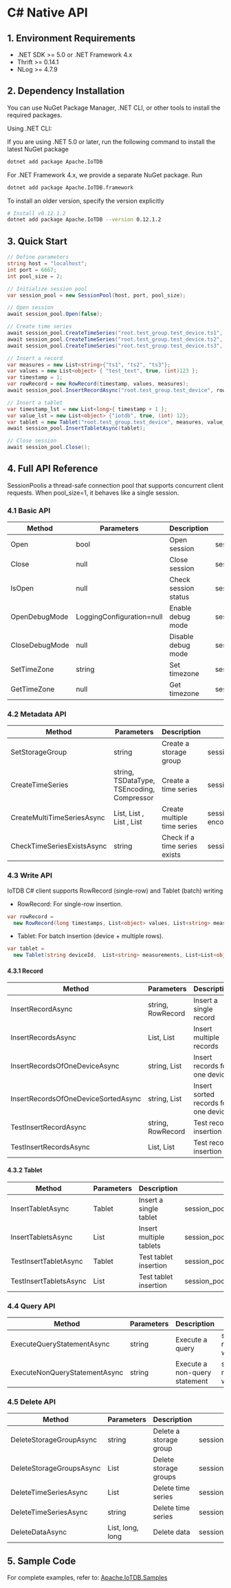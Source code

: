 <!--
* Licensed to the Apache Software Foundation (ASF) under one
* or more contributor license agreements.  See the NOTICE file
* distributed with this work for additional information
* regarding copyright ownership.  The ASF licenses this file
* to you under the Apache License, Version 2.0 (the
* "License"); you may not use this file except in compliance
* with the License.  You may obtain a copy of the License at
*
* http://www.apache.org/licenses/LICENSE-2.0
*
* Unless required by applicable law or agreed to in writing, software
* distributed under the License is distributed on an "AS IS" BASIS,
* WITHOUT WARRANTIES OR CONDITIONS OF ANY KIND, either express or implied.
* See the License for the specific language governing permissions and
* limitations under the License.
-->

# C# Native API

## 1. Environment Requirements

* .NET SDK >= 5.0 or .NET Framework 4.x
* Thrift >= 0.14.1
* NLog >= 4.7.9

## 2. Dependency Installation

You can use NuGet Package Manager, .NET CLI, or other tools to install the required packages.

Using .NET CLI:

If you are using .NET 5.0 or later, run the following command to install the latest NuGet package

```Bash
dotnet add package Apache.IoTDB
```

For .NET Framework 4.x, we provide a separate NuGet package. Run

```Bash
dotnet add package Apache.IoTDB.framework
```

To install an older version, specify the version explicitly

```Bash
# Install v0.12.1.2
dotnet add package Apache.IoTDB --version 0.12.1.2
```

## 3. Quick Start

```C#
// Define parameters  
string host = "localhost";  
int port = 6667;  
int pool_size = 2;  

// Initialize session pool  
var session_pool = new SessionPool(host, port, pool_size);  

// Open session  
await session_pool.Open(false);  

// Create time series  
await session_pool.CreateTimeSeries("root.test_group.test_device.ts1", TSDataType.TEXT, TSEncoding.PLAIN, Compressor.UNCOMPRESSED);  
await session_pool.CreateTimeSeries("root.test_group.test_device.ts2", TSDataType.BOOLEAN, TSEncoding.PLAIN, Compressor.UNCOMPRESSED);  
await session_pool.CreateTimeSeries("root.test_group.test_device.ts3", TSDataType.INT32, TSEncoding.PLAIN, Compressor.UNCOMPRESSED);  

// Insert a record  
var measures = new List<string>{"ts1", "ts2", "ts3"};  
var values = new List<object> { "test_text", true, (int)123 };  
var timestamp = 1;  
var rowRecord = new RowRecord(timestamp, values, measures);  
await session_pool.InsertRecordAsync("root.test_group.test_device", rowRecord);  

// Insert a tablet  
var timestamp_lst = new List<long>{ timestamp + 1 };  
var value_lst = new List<object> {"iotdb", true, (int) 12};  
var tablet = new Tablet("root.test_group.test_device", measures, value_lst, timestamp_lst);  
await session_pool.InsertTabletAsync(tablet);  

// Close session  
await session_pool.Close();
```

## 4. Full API Reference

SessionPoolis a thread-safe connection pool that supports concurrent client requests. When pool_size=1, it behaves like a single session.

### 4.1 Basic API

|  Method        | Parameters           | Description          | Example                       |
| -------------- | --------------------------- | -------------- | -------------------------------- |
| Open           | bool                      | Open session     | session\_pool.Open(false)      |
| Close          | null                      | Close session     | session\_pool.Close()          |
| IsOpen         | null                      | Check session status | session\_pool.IsOpen()         |
| OpenDebugMode  | LoggingConfiguration=null | Enable debug mode | session\_pool.OpenDebugMode()  |
| CloseDebugMode | null                      | Disable debug mode | session\_pool.CloseDebugMode() |
| SetTimeZone    | string                    | Set timezone     | session\_pool.GetTimeZone()    |
| GetTimeZone    | null                      | Get timezone    | session\_pool.GetTimeZone()    |

### 4.2 Metadata API

| Method        | Parameters           | Description          | Example                                                                                                           |
| ---------------------------- | ---------------------------------------------------------------------- | ---------------------- | ----------------------------------------------------------------------------------------------------------- |
| SetStorageGroup            | string                                                               | Create a storage group       | session\_pool.SetStorageGroup("root.97209\_TEST\_CSHARP\_CLIENT\_GROUP\_01")                              |
| CreateTimeSeries           | string, TSDataType, TSEncoding, Compressor                           | Create a time series         | session\_pool.InsertTabletsAsync(tablets)                                                                 |
| CreateMultiTimeSeriesAsync | List, List , List , List | Create multiple time series    | session\_pool.CreateMultiTimeSeriesAsync(ts\_path\_lst, data\_type\_lst, encoding\_lst, compressor\_lst); |
| CheckTimeSeriesExistsAsync | string                                                               | Check if a time series exists | session\_pool.CheckTimeSeriesExistsAsync(time series)                                                     |

### 4.3 Write API

IoTDB C# client supports RowRecord (single-row) and Tablet (batch) writing

* RowRecord: For single-row insertion.

```C#
var rowRecord = 
  new RowRecord(long timestamps, List<object> values, List<string> measurements);
```

* Tablet: For batch insertion (device + multiple rows).

```C#
var tablet = 
  new Tablet(string deviceId,  List<string> measurements, List<List<object>> values, List<long> timestamps);
```

#### 4.3.1 Record

| Method        | Parameters           | Description                          | Example                                                                                                                                     |
| ------------------------------------- | ------------------------------- |--------------------------------------| ---------------------------------------------------------------------------------------------------------------------------------------------- |
| InsertRecordAsync                   | string, RowRecord             | Insert a single record               | session\_pool.InsertRecordAsync("root.97209\_TEST\_CSHARP\_CLIENT\_GROUP.TEST\_CSHARP\_CLIENT\_DEVICE", new RowRecord(1, values, measures)); |
| InsertRecordsAsync                  | List, List | Insert multiple records              | session\_pool.InsertRecordsAsync(device\_id, rowRecords)                                                                                     |
| InsertRecordsOfOneDeviceAsync       | string, List       | Insert records for one device        | session\_pool.InsertRecordsOfOneDeviceAsync(device\_id, rowRecords)                                                                          |
| InsertRecordsOfOneDeviceSortedAsync | string, List       | Insert sorted records for one device | session\_pool.InsertRecordsOfOneDeviceSortedAsync(deviceId, sortedRowRecords);                                                               |
| TestInsertRecordAsync               | string, RowRecord             | Test record insertion                | session\_pool.TestInsertRecordAsync("root.97209\_TEST\_CSHARP\_CLIENT\_GROUP.TEST\_CSHARP\_CLIENT\_DEVICE", rowRecord)                       |
| TestInsertRecordsAsync              | List, List | Test record insertion                | session\_pool.TestInsertRecordsAsync(device\_id, rowRecords)                                                                                 |

#### 4.3.2 Tablet

| Method        | Parameters           | Description          | Example                                         |
| ------------------------ | -------------- | ------------------ | ----------------------------------------------- |
| InsertTabletAsync      | Tablet       | Insert a single tablet  | session\_pool.InsertTabletAsync(tablet)       |
| InsertTabletsAsync     | List | Insert multiple tablets | session\_pool.InsertTabletsAsync(tablets)     |
| TestInsertTabletAsync  | Tablet       | Test tablet insertion  | session\_pool.TestInsertTabletAsync(tablet)   |
| TestInsertTabletsAsync | List | Test tablet insertion | session\_pool.TestInsertTabletsAsync(tablets) |

### 4.4 Query API

| Method        | Parameters           | Description          | Example                                                                                                                                                                          |
| -------------------------------- | -------- | --------------------- | ------------------------------------------------------------------------------------------------------------------------------------------------------------------------------------ |
| ExecuteQueryStatementAsync     | string | Execute a query   | session\_pool.ExecuteQueryStatementAsync("select \* from root.97209\_TEST\_CSHARP\_CLIENT\_GROUP.TEST\_CSHARP\_CLIENT\_DEVICE where time<15");                                     |
| ExecuteNonQueryStatementAsync| string | Execute a non-query statement | session\_pool.ExecuteNonQueryStatementAsync( "create timeseries root.97209\_TEST\_CSHARP\_CLIENT\_GROUP.TEST\_CSHARP\_CLIENT\_DEVICE.status with datatype=BOOLEAN,encoding=PLAIN") |

### 4.5 Delete API

| Method        | Parameters           | Description            | Example                                                                               |
| -------------------------- | -------------------------- |------------------------| -------------------------------------------------------------------------------------- |
| DeleteStorageGroupAsync  | string                   | Delete a storage group | session\_pool.DeleteStorageGroupAsync("root.97209\_TEST\_CSHARP\_CLIENT\_GROUP\_01") |
| DeleteStorageGroupsAsync | List             | Delete storage groups  | session\_pool.DeleteStorageGroupAsync("root.97209\_TEST\_CSHARP\_CLIENT\_GROUP")     |
| DeleteTimeSeriesAsync    | List             | Delete time series     | session\_pool.DeleteTimeSeriesAsync(ts\_path\_lst)                                   |
| DeleteTimeSeriesAsync    | string                   | Delete time series     | session\_pool.DeleteTimeSeriesAsync(ts\_path)                                        |
| DeleteDataAsync          | List, long, long | Delete data            | session\_pool.DeleteDataAsync(ts\_path\_lst, 2, 3)                                   |

## 5. Sample Code

For complete examples, refer to: [Apache.IoTDB.Samples](https://github.com/apache/iotdb-client-csharp/tree/main/samples/Apache.IoTDB.Samples)